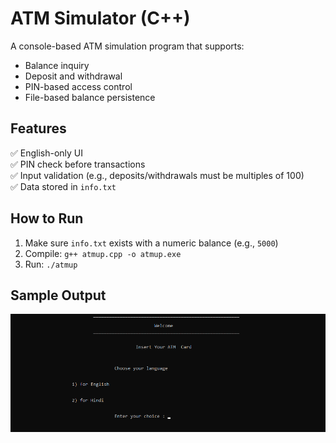 # ATM Simulator (C++)

A console-based ATM simulation program that supports:
- Balance inquiry
- Deposit and withdrawal
- PIN-based access control
- File-based balance persistence

## Features
✅ English-only UI  
✅ PIN check before transactions  
✅ Input validation (e.g., deposits/withdrawals must be multiples of 100)  
✅ Data stored in `info.txt`  

## How to Run
1. Make sure `info.txt` exists with a numeric balance (e.g., `5000`)
2. Compile: `g++ atmup.cpp -o atmup.exe`
3. Run: `./atmup`

## Sample Output

![image alt](https://github.com/Lalit-Mohan-Cloud/ATM-Simulation/blob/main/image.png?raw=true)

